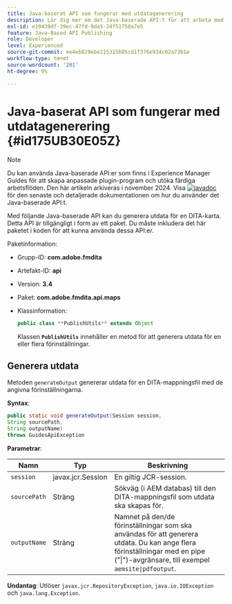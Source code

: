 ```yaml
---
title: Java-baserat API som fungerar med utdatagenerering
description: Lär dig mer om det Java-baserade API:t för att arbeta med generering av utdata
exl-id: e19439df-39ec-47fd-9da5-24f51750a7e5
feature: Java-Based API Publishing
role: Developer
level: Experienced
source-git-commit: ee4eb829ebe215315b05cd1f376e934c02a73b1e
workflow-type: tm+mt
source-wordcount: '201'
ht-degree: 0%

---
```


# Java-baserat API som fungerar med utdatagenerering {#id175UB30E05Z}

>[!NOTE]
>
> Du kan använda Java-baserade API:er som finns i Experience Manager Guides för att skapa anpassade plugin-program och utöka färdiga arbetsflöden. Den här artikeln arkiveras i november 2024.
> Visa [![javadoc](https://javadoc.io/badge2/com.adobe.aem/aem-guides-sdk-api/javadoc.svg)](https://javadoc.io/doc/com.adobe.aem/aem-guides-sdk-api) för den senaste och detaljerade dokumentationen om hur du använder det Java-baserade API:t.

Med följande Java-baserade API kan du generera utdata för en DITA-karta. Detta API är tillgängligt i form av ett paket. Du måste inkludera det här paketet i koden för att kunna använda dessa API:er.

Paketinformation:

- Grupp-ID: **com.adobe.fmdita**

- Artefakt-ID: **api**

- Version: **3.4**

- Paket: ****com.adobe.fmdita.api.maps****

- Klassinformation:

  ```JAVA
  public class **PublishUtils** extends Object
  ```

  Klassen **`PublishUtils`** innehåller en metod för att generera utdata för en eller flera förinställningar.


## Generera utdata

Metoden ``generateOutput`` genererar utdata för en DITA-mappningsfil med de angivna förinställningarna.

**Syntax**:

```JAVA
public static void generateOutput(Session session,
String sourcePath,
String outputName)
throws GuidesApiException
```

**Parametrar**:

| Namn | Typ | Beskrivning |
|----|----|-----------|
| `session` | javax.jcr.Session | En giltig JCR-session. |
| ``sourcePath`` | Sträng | Sökväg \(i AEM databas\) till den DITA-mappningsfil som utdata ska skapas för. |
| ``outputName`` | Sträng | Namnet på den/de förinställningar som ska användas för att generera utdata. Du kan ange flera förinställningar med en pipe \(&quot;\|&quot;\)-avgränsare, till exempel `aemsite\|pdfoutput`. |

**Undantag**:
Utlöser ``javax.jcr.RepositoryException``, `java.io.IOException` och `java.lang.Exception`.
